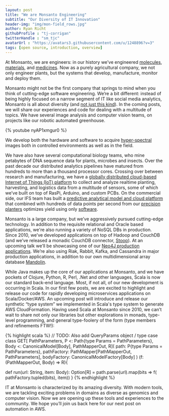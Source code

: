 ```yaml
---
layout: post
title: "We are Monsanto Engineering"
subtitle: "Our Diversity of IT Innovation"
header-img: "img/mon-field_rows.jpg"
author: Ryan Richt
githubProfile : "tj-corrigan"
twitterHandle : "sm_tjc"
avatarUrl : "https://avatars3.githubusercontent.com/u/1248896?v=3"
tags: [open source, introduction, overview]
---
```


At Monsanto, we are engineers: in our history we’ve engineered [molecules](https://en.wikipedia.org/wiki/Light-emitting_diode#Initial_commercial_development), [materials](https://en.wikipedia.org/wiki/AstroTurf), and [medicines](https://en.wikipedia.org/wiki/L-DOPA). Now as a purely agricultural company, we not only engineer plants, but the systems that develop, manufacture, monitor and deploy them.

Monsanto might not be the first company that springs to mind when you think of cutting-edge software engineering. We’re a bit different: instead of being highly focused on a narrow segment of IT like social media analytics, Monsanto is all about diversity (and [not just this kind](http://news.monsanto.com/press-release/corporate/monsanto-open-all-company-signs-human-rights-campaign-equality-pledge)). In the coming posts, we will share our experiences and code for dealing with a multitude of topics. We have several image analysis and computer vision teams, on projects like our robotic automated greenhouse.

{% youtube nyAP1xmgur0 %}

We develop both the hardware and software to acquire [hyper-spectral](http://en.wikipedia.org/wiki/Hyperspectral_imaging) images both in controlled environments as well as in the field.

We have also have several computational biology teams, who mine petabytes of DNA sequence data for plants, microbes and insects. Over the past decade our distributed analytics pipelines have matured from hundreds to more than a thousand processor cores. Crossing over between research and manufacturing, we have a [globally distributed cloud-based Internet of Things (IoT) platform](http://www.fool.com/investing/general/2014/12/06/monsanto-might-be-best-internet-of-things-stock.aspx) to collect and analyze realtime planting, harvesting, and logistics data from a multitude of sensors, some of which we’ve built on top of RasPi, Arduino, and custom PCBs. On the commercial side, our IFS team has built a [predictive analytical model and cloud platform](http://www.monsanto.com/investors/documents/whistle%20stop%20tour%20vi%20-%20aug%202012/wst-ifs_posters.pdf) that combined with hundreds of data points per second from our [precision planters](http://www.precisionplanting.com/#/) optimizes yield using only [software](http://www.fieldscripts.com).

Monsanto is a large company, but we’ve aggressively pursued cutting-edge technology. In addition to the requisite relational and Oracle based applications, we're also running a variety of NoSQL DBs in production. Since 2010, we’ve developed applications on top of Hadoop and CouchDB (and we’ve released a monadic CouchDB connector, [Stoop](https://github.com/monsantoco/stoop)). At an upcoming talk we’ll be showcasing one of our [Neo4J production applications](http://stampedecon.com/sessions/managing-genetic-ancestry-at-scale-with-neo4j-and-kafka/). We’re also using Riak, Rabbit, Kafka, and Cassandra in major production applications, in addition to our own multidimensional array database [Mandolin](https://github.com/TheClimateCorporation/mandoline).

While Java makes up the core of our applications at Monsanto, and we have pockets of Clojure, Python, R, Perl, .Net and other languages, Scala is now our standard back-end language. Most, if not all, of our new development is occurring in Scala. In our first few posts, we are excited to highlight and release our code for rapidly developing microservices applications on Scala/Docker/AWS. An upcoming post will introduce and release our synthetic “type system” we implemented in Scala's type system to generate AWS CloudFormation. Having used Scala at Monsanto since 2010, we can’t wait to share not only our libraries but other explorations in monads, type-level programming, and general type-foolery of the form (type members and refinements FTW!):

{% highlight scala %}
// TODO: Also add QueryParams object / type
case class GET[
                PathParameters,
                P <: Path{type Params = PathParameters},
                Body <: CanonicalModel[Body],
                PathMapperOut,
                R](
                    path:        P{type Params = PathParameters},
                    pathFactory: PathMapper[PathMapperOut, PathParameters],
                    bodyFactory: CanonicalModelFactory[Body]
                  )
                  (f: (PathMapperOut, Body) => R){

  def run(url: String, item: Body): Option[R] = path.parse(url).map(bits => f( pathFactory.tupled(bits), item))
}
{% endhighlight %}

IT at Monsanto is characterized by its amazing diversity. With modern tools, we are tackling exciting problems in domains as diverse as genomics and computer vision. Now we are opening up these tools and experiences to the community. We hope you’ll join us back here for our next post on automation in AWS.
